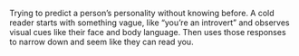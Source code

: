 Trying to predict a person’s personality without knowing before. A cold reader starts with something vague, like “you’re an introvert” and observes visual cues like their face and body language. Then uses those responses to narrow down and seem like they can read you.